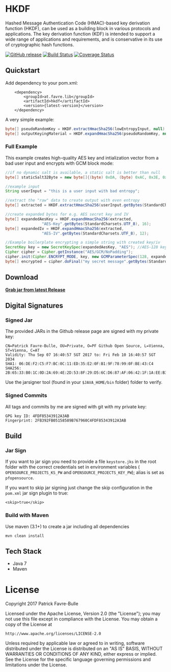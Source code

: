 # HKDF

Hashed Message Authentication Code (HMAC)-based key derivation function (HKDF), can be used as a building block in various protocols and applications.  The key derivation function (KDF) is intended to support a wide range of applications and requirements, and is conservative in its use of cryptographic hash functions.

 [![GitHub release](https://img.shields.io/github/release/patrickfav/hkdf.svg)](https://github.com/patrickfav/hkdf/releases/latest)
[![Build Status](https://travis-ci.org/patrickfav/hkdf.svg?branch=master)](https://travis-ci.org/patrickfav/hkdf)
[![Coverage Status](https://coveralls.io/repos/github/patrickfav/hkdf/badge.svg?branch=master)](https://coveralls.io/github/patrickfav/hkdf?branch=master)

## Quickstart

Add dependency to your pom.xml:

        <dependency>
            <groupId>at.favre.lib</groupId>
            <artifactId>hkdf</artifactId>
            <version>{latest-version}</version>
        </dependency>

A very simple example:

```java
byte[] pseudoRandomKey = HKDF.extractHmacSha256(lowEntropyInput, null);
byte[] outputKeyingMaterial = HKDF.expandHmacSha256(pseudoRandomKey, null, 64);
```

### Full Example

This example creates high-quality AES key and intialization vector from a bad
user input and encrypts with GCM block mode:

```java
//if no dynamic salt is available, a static salt is better than null
byte[] staticSalt32Byte = new byte[]{(byte) 0xDA, (byte) 0xAC, 0x3E, 0x10, 0x55, (byte) 0xB5, (byte) 0xF1, 0x3E, 0x53, (byte) 0xE4, 0x70, (byte) 0xA8, 0x77, 0x79, (byte) 0x8E, 0x0A, (byte) 0x89, (byte) 0xAE, (byte) 0x96, 0x5F, 0x19, 0x5D, 0x53, 0x62, 0x58, (byte) 0x84, 0x2C, 0x09, (byte) 0xAD, 0x6E, 0x20, (byte) 0xD4};

//example input
String userInput = "this is a user input with bad entropy";

//extract the "raw" data to create output with even entropy
byte[] extracted = HKDF.extractHmacSha256(userInput.getBytes(StandardCharsets.UTF_8), staticSalt32Byte);

//create expanded bytes for e.g. AES secret key and IV
byte[] expandedAesKey = HKDF.expandHmacSha256(extracted,
                "AES-Key".getBytes(StandardCharsets.UTF_8), 16);
byte[] expandedIv = HKDF.expandHmacSha256(extracted,
                "AES-IV".getBytes(StandardCharsets.UTF_8), 12);

//Example boilerplate encrypting a simple string with created key/iv
SecretKey key = new SecretKeySpec(expandedAesKey, "AES"); //AES-128 key
Cipher cipher = Cipher.getInstance("AES/GCM/NoPadding");
cipher.init(Cipher.ENCRYPT_MODE, key, new GCMParameterSpec(128, expandedIv));
byte[] encrypted = cipher.doFinal("my secret message".getBytes(StandardCharsets.UTF_8));
```

## Download

**[Grab jar from latest Release](https://github.com/patrickfav/hkdf/releases/latest)**


## Digital Signatures

### Signed Jar

The provided JARs in the Github release page are signed with my private key:

    CN=Patrick Favre-Bulle, OU=Private, O=PF Github Open Source, L=Vienna, ST=Vienna, C=AT
    Validity: Thu Sep 07 16:40:57 SGT 2017 to: Fri Feb 10 16:40:57 SGT 2034
    SHA1: 06:DE:F2:C5:F7:BC:0C:11:ED:35:E2:0F:B1:9F:78:99:0F:BE:43:C4
    SHA256: 2B:65:33:B0:1C:0D:2A:69:4E:2D:53:8F:29:D5:6C:D6:87:AF:06:42:1F:1A:EE:B3:3C:E0:6D:0B:65:A1:AA:88

Use the jarsigner tool (found in your `$JAVA_HOME/bin` folder) folder to verify.

### Signed Commits

All tags and commits by me are signed with git with my private key:

    GPG key ID: 4FDF85343912A3AB
    Fingerprint: 2FB392FB05158589B767960C4FDF85343912A3AB

## Build

### Jar Sign

If you want to jar sign you need to provide a file `keystore.jks` in the
root folder with the correct credentials set in environment variables (
`OPENSOURCE_PROJECTS_KS_PW` and `OPENSOURCE_PROJECTS_KEY_PW`); alias is
set as `pfopensource`.

If you want to skip jar signing just change the skip configuration in the
`pom.xml` jar sign plugin to true:

    <skip>true</skip>

### Build with Maven

Use maven (3.1+) to create a jar including all dependencies

    mvn clean install

## Tech Stack

* Java 7
* Maven

# License

Copyright 2017 Patrick Favre-Bulle

Licensed under the Apache License, Version 2.0 (the "License");
you may not use this file except in compliance with the License.
You may obtain a copy of the License at

    http://www.apache.org/licenses/LICENSE-2.0

Unless required by applicable law or agreed to in writing, software
distributed under the License is distributed on an "AS IS" BASIS,
WITHOUT WARRANTIES OR CONDITIONS OF ANY KIND, either express or implied.
See the License for the specific language governing permissions and
limitations under the License.
